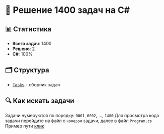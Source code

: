 # 🚀 Решение 1400 задач на C#

## 📊 Статистика
- **Всего задач**: 1400
- **Решено**: 2
- **C#**: 100%

## 🗂️ Структура
- [Tasks](https://github.com/Realizeq/coding-tasks/tree/main/Tasks) - сборник задач

## 🔍 Как искать задачи
Задачи нумеруются по порядку: `0001`, `0002`, ..., `1400`
Для просмотра кода задачи перейдите на файл с `номером` задачи, далее в файл `Program.cs`
Пример пути [клик](https://github.com/Realizeq/coding-tasks/blob/main/Tasks/0001/0001/Program.cs)
